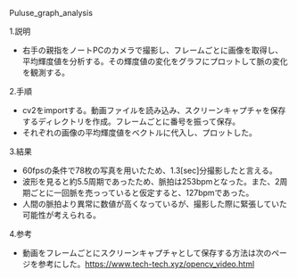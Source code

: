 Puluse_graph_analysis  

1.説明  
- 右手の親指をノートPCのカメラで撮影し、フレームごとに画像を取得し、平均輝度値を分析する。その輝度値の変化をグラフにプロットして脈の変化を観測する。  

2.手順  
- cv2をimportする。動画ファイルを読み込み、スクリーンキャプチャを保存するディレクトリを作成。フレームごとに番号を振って保存。  
- それぞれの画像の平均輝度値をベクトルに代入し、プロットした。  

3.結果  
- 60fpsの条件で78枚の写真を用いたため、1.3[sec]分撮影したと言える。  
- 波形を見ると約5.5周期であったため、脈拍は253bpmとなった。また、2周期ごとに一回脈を売っっていると仮定すると、127bpmであった。  
- 人間の脈拍より異常に数値が高くなっているが、撮影した際に緊張していた可能性が考えられる。  

4.参考  
- 動画をフレームごとにスクリーンキャプチャとして保存する方法は次のページを参考にした。<https://www.tech-tech.xyz/opencv_video.html>
